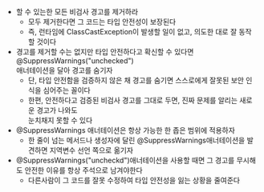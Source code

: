 * 할 수 있는한 모든 비검사 경고를 제거하라
  * 모두 제거한다면 그 코드는 타입 안전성이 보장된다
  * 즉, 런타임에 ClassCastException이 발생할 일이 없고, 의도한 대로 잘 동작할 것이다
* 경고를 제거할 수는 없지만 타입 안전하다고 확신할 수 있다면 @SuppressWarnings("unchecked")<br>
애너테이션을 달아 경고를 숨기자
  * 단, 타입 안전함을 검증하지 않은 채 경고를 숨기면 스스로에게 잘못된 보안 인식을 심어주는 꼴이다
  * 한편, 안전하다고 검증된 비검사 경고를 그대로 두면, 진짜 문제를 알리는 새로운 경고가 나와도<br>
  눈치채지 못할 수 있다
* @SuppressWarnings 애너테이션은 항상 가능한 한 좁은 범위에 적용하자
  * 한 줄이 넘는 메서드나 생성자에 달린 @SuppressWarnings애너테이션을 발견하면 지역변수 선언 쪽으로 옮기자
* @SuppressWarnings("uncheckd")애너테이션을 사용할 때면 그 경고를 무시해도 안전한 이유를 항상 주석으로 남겨야한다
  * 다른사람이 그 코드를 잘못 수정하여 타입 안전성을 잃는 상황을 줄여준다
